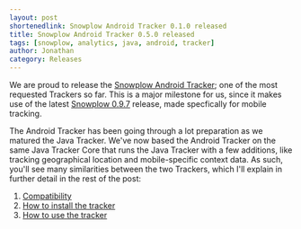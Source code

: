 ```yaml
---
layout: post
shortenedlink: Snowplow Android Tracker 0.1.0 released
title: Snowplow Android Tracker 0.5.0 released
tags: [snowplow, analytics, java, android, tracker]
author: Jonathan
category: Releases
---
```


We are proud to release the [Snowplow Android Tracker][repo]; one of the most requested Trackers so far. This is a major milestone for us, since it makes use of the latest [Snowplow 0.9.7][snplow-tag] release, made specfically for mobile tracking. 

The Android Tracker has been going through a lot preparation as we matured the Java Tracker. We've now based the Android Tracker on the same Java Tracker Core that runs the Java Tracker with a few additions, like tracking geographical location and mobile-specific context data. As such, you'll see many similarities between the two Trackers, which I'll explain in further detail in the rest of the post:

1. [Compatibility](/blog/2014/0x/xx/snowplow-android-tracker-0.1.0-released/#compatibility)
2. [How to install the tracker](/blog/2014/0x/xx/snowplow-android-tracker-0.1.0-released/#how-to-install)
3. [How to use the tracker](/blog/2014/0x/xx/snowplow-android-tracker-0.1.0-released/#how-to-use)

[repo]: https://github.com/snowplow/snowplow-android-tracker
[snplow-tag]: https://github.com/snowplow/snowplow/releases/tag/0.9.7